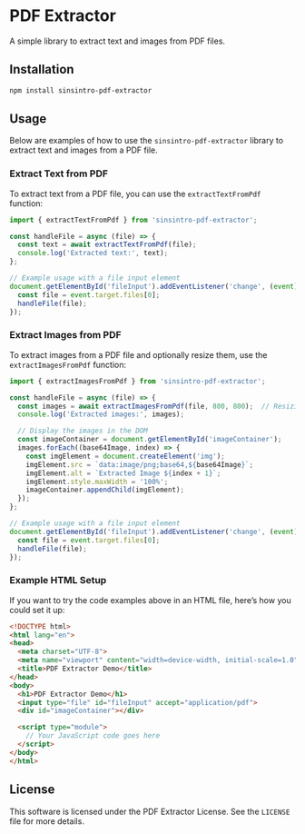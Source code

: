 # PDF Extractor

A simple library to extract text and images from PDF files.

## Installation

```bash
npm install sinsintro-pdf-extractor
```

## Usage

Below are examples of how to use the `sinsintro-pdf-extractor` library to extract text and images from a PDF file.

### Extract Text from PDF

To extract text from a PDF file, you can use the `extractTextFromPdf` function:

```javascript
import { extractTextFromPdf } from 'sinsintro-pdf-extractor';

const handleFile = async (file) => {
  const text = await extractTextFromPdf(file);
  console.log('Extracted text:', text);
};

// Example usage with a file input element
document.getElementById('fileInput').addEventListener('change', (event) => {
  const file = event.target.files[0];
  handleFile(file);
});
```

### Extract Images from PDF

To extract images from a PDF file and optionally resize them, use the `extractImagesFromPdf` function:

```javascript
import { extractImagesFromPdf } from 'sinsintro-pdf-extractor';

const handleFile = async (file) => {
  const images = await extractImagesFromPdf(file, 800, 800);  // Resizing images to max 800x800
  console.log('Extracted images:', images);

  // Display the images in the DOM
  const imageContainer = document.getElementById('imageContainer');
  images.forEach((base64Image, index) => {
    const imgElement = document.createElement('img');
    imgElement.src = `data:image/png;base64,${base64Image}`;
    imgElement.alt = `Extracted Image ${index + 1}`;
    imgElement.style.maxWidth = '100%';
    imageContainer.appendChild(imgElement);
  });
};

// Example usage with a file input element
document.getElementById('fileInput').addEventListener('change', (event) => {
  const file = event.target.files[0];
  handleFile(file);
});
```

### Example HTML Setup

If you want to try the code examples above in an HTML file, here’s how you could set it up:

```html
<!DOCTYPE html>
<html lang="en">
<head>
  <meta charset="UTF-8">
  <meta name="viewport" content="width=device-width, initial-scale=1.0">
  <title>PDF Extractor Demo</title>
</head>
<body>
  <h1>PDF Extractor Demo</h1>
  <input type="file" id="fileInput" accept="application/pdf">
  <div id="imageContainer"></div>

  <script type="module">
    // Your JavaScript code goes here
  </script>
</body>
</html>
```

## License

This software is licensed under the PDF Extractor License. See the `LICENSE` file for more details.

